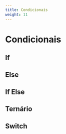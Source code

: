 ```yaml
---
title: Condicionais
weight: 11
---
```


# Condicionais

## If

## Else

## If Else

## Ternário

## Switch